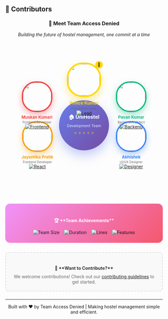 ## 👥 Contributors

<div align="center">

### 🚀 **Meet Team Access Denied**

_Building the future of hostel management, one commit at a time_

<br/>

<!-- Circular Team Layout -->
<div style="position: relative; width: 400px; height: 400px; margin: 50px auto;">

<!-- Center Logo/Title -->
<div style="position: absolute; top: 50%; left: 50%; transform: translate(-50%, -50%); text-align: center; background: linear-gradient(135deg, #667eea 0%, #764ba2 100%); border-radius: 80px; width: 160px; height: 160px; display: flex; flex-direction: column; justify-content: center; align-items: center; box-shadow: 0 15px 35px rgba(102, 126, 234, 0.4);">
<h3 style="color: white; margin: 0; font-size: 16px;">🏠 UniHostel</h3>
<p style="color: #E0E7FF; margin: 5px 0 0 0; font-size: 12px;">Development Team</p>
<div style="color: #FFD700; font-size: 14px; margin-top: 5px;">⭐ ⭐ ⭐ ⭐ ⭐</div>
</div>

<!-- Team Member 1 - Prince (Top) -->
<div style="position: absolute; top: 0; left: 50%; transform: translateX(-50%); text-align: center;">
<div style="position: relative;">
<img src="https://avatars.githubusercontent.com/prince-kumar-vishwakarma?v=4" width="100" height="100" style="border-radius: 50px; border: 5px solid #FFD700; box-shadow: 0 10px 25px rgba(255, 215, 0, 0.4);"/>
<div style="position: absolute; top: -5px; right: -5px; background: #FFD700; border-radius: 50%; width: 24px; height: 24px; display: flex; align-items: center; justify-content: center; font-size: 12px;">👑</div>
</div>
<h4 style="margin: 10px 0 2px 0; color: #FFD700; font-size: 14px;">Prince Kumar</h4>
<p style="margin: 0; color: #666; font-size: 11px;">Full-Stack Lead</p>
<a href="https://github.com/prince-kumar-vishwakarma">
<img src="https://img.shields.io/badge/-Lead-FFD700?style=flat-square&logo=crown&logoColor=white" alt="Lead"/>
</a>
</div>

<!-- Team Member 2 - Pavan (Top Right) -->
<div style="position: absolute; top: 15%; right: 0; text-align: center;">
<img src="https://avatars.githubusercontent.com/Pavan-Kumar-Vishwakarma?v=4" width="90" height="90" style="border-radius: 45px; border: 4px solid #10B981; box-shadow: 0 8px 20px rgba(16, 185, 129, 0.4);"/>
<h4 style="margin: 8px 0 2px 0; color: #10B981; font-size: 13px;">Pavan Kumar</h4>
<p style="margin: 0; color: #666; font-size: 10px;">Backend Architect</p>
<a href="https://github.com/Pavan-Kumar-Vishwakarma">
<img src="https://img.shields.io/badge/-Backend-10B981?style=flat-square&logo=node.js&logoColor=white" alt="Backend"/>
</a>
</div>

<!-- Team Member 3 - Abhishek (Bottom Right) -->
<div style="position: absolute; bottom: 15%; right: 0; text-align: center;">
<img src="https://avatars.githubusercontent.com/Abhishek12890551?v=4" width="90" height="90" style="border-radius: 45px; border: 4px solid #3B82F6; box-shadow: 0 8px 20px rgba(59, 130, 246, 0.4);"/>
<h4 style="margin: 8px 0 2px 0; color: #3B82F6; font-size: 13px;">Abhishek</h4>
<p style="margin: 0; color: #666; font-size: 10px;">UI/UX Designer</p>
<a href="https://github.com/Abhishek12890551">
<img src="https://img.shields.io/badge/-Designer-3B82F6?style=flat-square&logo=figma&logoColor=white" alt="Designer"/>
</a>
</div>

<!-- Team Member 4 - Jayantika (Bottom Left) -->
<div style="position: absolute; bottom: 15%; left: 0; text-align: center;">
<img src="https://avatars.githubusercontent.com/u/147483927?v=4" width="90" height="90" style="border-radius: 45px; border: 4px solid #F59E0B; box-shadow: 0 8px 20px rgba(245, 158, 11, 0.4);"/>
<h4 style="margin: 8px 0 2px 0; color: #F59E0B; font-size: 13px;">Jayantika Pratik</h4>
<p style="margin: 0; color: #666; font-size: 10px;">Frontend Developer</p>
<a href="https://github.com/jayantikapratik">
<img src="https://img.shields.io/badge/-React-F59E0B?style=flat-square&logo=react&logoColor=white" alt="React"/>
</a>
</div>

<!-- Team Member 5 - Muskan (Top Left) -->
<div style="position: absolute; top: 15%; left: 0; text-align: center;">
<img src="https://avatars.githubusercontent.com/muskan-kumari?v=4" width="90" height="90" style="border-radius: 45px; border: 4px solid #EF4444; box-shadow: 0 8px 20px rgba(239, 68, 68, 0.4);"/>
<h4 style="margin: 8px 0 2px 0; color: #EF4444; font-size: 13px;">Muskan Kumari</h4>
<p style="margin: 0; color: #666; font-size: 10px;">Frontend Developer</p>
<a href="https://github.com/muskan-kumari">
<img src="https://img.shields.io/badge/-Frontend-EF4444?style=flat-square&logo=javascript&logoColor=white" alt="Frontend"/>
</a>
</div>

</div>

<!-- Team Achievements -->
<div style="background: linear-gradient(135deg, #f093fb 0%, #f5576c 100%); border-radius: 15px; padding: 25px; margin: 30px 0;">
<h4 style="color: white; margin-bottom: 15px;">🏆 **Team Achievements**</h4>
<div style="display: flex; justify-content: center; gap: 15px; flex-wrap: wrap;">
<img src="https://img.shields.io/badge/👥%20Team%20Size-5%20Developers-ffffff?style=for-the-badge&labelColor=ff6b6b" alt="Team Size"/>
<img src="https://img.shields.io/badge/⚡%20Duration-2%20Weeks-ffffff?style=for-the-badge&labelColor=4ecdc4" alt="Duration"/>
<img src="https://img.shields.io/badge/💻%20Lines%20of%20Code-25K%2B-ffffff?style=for-the-badge&labelColor=45b7d1" alt="Lines"/>
<img src="https://img.shields.io/badge/🚀%20Features-15%2B-ffffff?style=for-the-badge&labelColor=96ceb4" alt="Features"/>
</div>
</div>

<!-- Call to Action -->
<div style="border: 2px dashed #ddd; border-radius: 10px; padding: 20px; margin: 25px 0; background: #f9f9f9;">
<h4 style="color: #333; margin-bottom: 10px;">🤝 **Want to Contribute?**</h4>
<p style="color: #666; margin: 0;">We welcome contributions! Check out our <a href="#contributing">contributing guidelines</a> to get started.</p>
</div>

</div>

---

<div align="center">
Built with ❤️ by Team Access Denied | Making hostel management simple and efficient.
</div>
